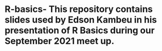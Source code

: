 # R-basics- This repository contains slides used by Edson Kambeu in his presentation of R Basics during our September 2021 meet up. 
